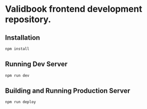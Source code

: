 
# Validbook frontend development repository.

## Installation

```bash
npm install
```

## Running Dev Server

```bash
npm run dev
```

## Building and Running Production Server

```bash
npm run deploy
```

